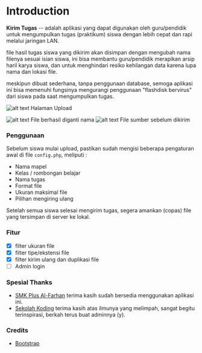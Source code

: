 # Introduction
**Kirim Tugas** -- adalah aplikasi yang dapat digunakan oleh guru/pendidik untuk mengumpulkan tugas (praktikum) siswa dengan lebih cepat dan rapi melalui jaringan LAN.

file hasil tugas siswa yang dikirim akan disimpan dengan mengubah nama filenya sesuai isian siswa, ini bisa membantu guru/pendidik merapikan arsip haril karya siswa, dan untuk menghindari resiko kehilangan data karena lupa nama dan lokasi file.

meskipun dibuat sederhana, tanpa penggunaan database, semoga aplikasi ini bisa memenuhi fungsinya mengurangi penggunaan "flashdisk bervirus" dari siswa pada saat mengumpulkan tugas.

![alt text](https://preview.ibb.co/gb2yA5/Screenshot_from_2017_07_01_18_18_56.png "screenshoot")
Halaman Upload

![alt text](https://preview.ibb.co/i7Vwxk/Screenshot_from_2017_07_01_18_16_39.png "screenshoot")
File berhasil diganti nama
![alt text](https://image.ibb.co/idV73Q/Screenshot_from_2017_07_01_18_09_33.png "screenshoot")
File sumber sebelum dikirim

### Penggunaan
Sebelum siswa mulai upload, pastikan sudah mengisi beberapa pengaturan awal di file ```config.php```, meliputi :
- Nama mapel
- Kelas / rombongan belajar
- Nama tugas
- Format file
- Ukuran maksimal file
- Pilihan mengiring ulang

Setelah semua siswa selesai mengirim tugas, segera amankan (copas) file yang tersimpan di server ke lokal.

### Fitur
- [x] filter ukuran file
- [x] filter tipe/ekstensi file
- [x] filter kirim ulang dan duplikasi file
- [ ] Admin login

### Spesial Thanks
- [SMK Plus Al-Farhan](http://smkplusalfarhan.sch.id/)
terima kasih sudah bersedia menggunakan aplikasi ini.
- [Sekolah Koding](http://sekolahkoding.com/)
terima kasih atas ilmunya yang melimpah, sangat begitu terinspirasi, berkah terus buat adminnya (y).


### Credits
- [Bootstrap](http://getbootstrap.com/)
